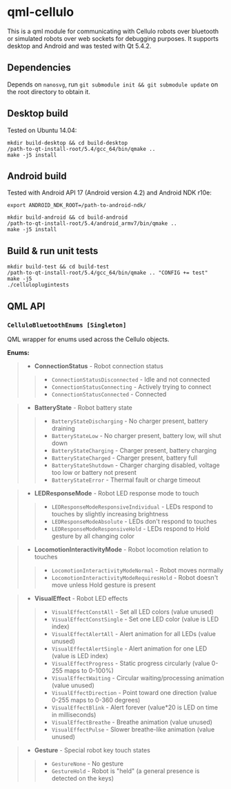 qml-cellulo
===========

This is a qml module for communicating with Cellulo robots over bluetooth or
simulated robots over web sockets for debugging purposes. It supports desktop
and Android and was tested with Qt 5.4.2.

Dependencies
-------------

Depends on `nanosvg`, run `git submodule init && git submodule update` on the root directory to obtain it.

Desktop build
-------------

Tested on Ubuntu 14.04:

```
mkdir build-desktop && cd build-desktop
/path-to-qt-install-root/5.4/gcc_64/bin/qmake ..
make -j5 install
```

Android build
-------------

Tested with Android API 17 (Android version 4.2) and Android NDK r10e:

```
export ANDROID_NDK_ROOT=/path-to-android-ndk/
```

```
mkdir build-android && cd build-android
/path-to-qt-install-root/5.4/android_armv7/bin/qmake ..
make -j5 install
```

Build & run unit tests
----------------------

```
mkdir build-test && cd build-test
/path-to-qt-install-root/5.4/gcc_64/bin/qmake .. "CONFIG += test"
make -j5
./celluloplugintests
```

QML API
-------

### `CelluloBluetoothEnums [Singleton]`

QML wrapper for enums used across the Cellulo objects.

**Enums:**

>  - **ConnectionStatus** - Robot connection status
> > - `ConnectionStatusDisconnected` - Idle and not connected
> > - `ConnectionStatusConnecting` - Actively trying to connect
> > - `ConnectionStatusConnected` - Connected

>  - **BatteryState** - Robot battery state
> > - `BatteryStateDischarging` - No charger present, battery draining
> > - `BatteryStateLow` - No charger present, battery low, will shut down
> > - `BatteryStateCharging` - Charger present, battery charging
> > - `BatteryStateCharged` - Charger present, battery full
> > - `BatteryStateShutdown` - Charger charging disabled, voltage too low or battery not present
> > - `BatteryStateError` - Thermal fault or charge timeout

>  - **LEDResponseMode** - Robot LED response mode to touch
> > - `LEDResponseModeResponsiveIndividual` - LEDs respond to touches by slightly increasing brightness
> > - `LEDResponseModeAbsolute` - LEDs don't respond to touches
> > - `LEDResponseModeResponsiveHold` - LEDs respond to Hold gesture by all changing color

>  - **LocomotionInteractivityMode** - Robot locomotion relation to touches
> > - `LocomotionInteractivityModeNormal` - Robot moves normally
> > - `LocomotionInteractivityModeRequiresHold` - Robot doesn't move unless Hold gesture is present

>  - **VisualEffect** - Robot LED effects
> > - `VisualEffectConstAll` - Set all LED colors (value unused)
> > - `VisualEffectConstSingle` - Set one LED color (value is LED index)
> > - `VisualEffectAlertAll` - Alert animation for all LEDs (value unused)
> > - `VisualEffectAlertSingle` - Alert animation for one LED (value is LED index)
> > - `VisualEffectProgress` - Static progress circularly (value 0-255 maps to 0-100%)
> > - `VisualEffectWaiting` - Circular waiting/processing animation (value unused)
> > - `VisualEffectDirection` - Point toward one direction (value 0-255 maps to 0-360 degrees)
> > - `VisualEffectBlink` - Alert forever (value*20 is LED on time in milliseconds)
> > - `VisualEffectBreathe` - Breathe animation (value unused)
> > - `VisualEffectPulse` - Slower breathe-like animation (value unused)

>  - **Gesture** - Special robot key touch states
> > - `GestureNone` - No gesture
> > - `GestureHold` - Robot is "held" (a general presence is detected on the keys)
